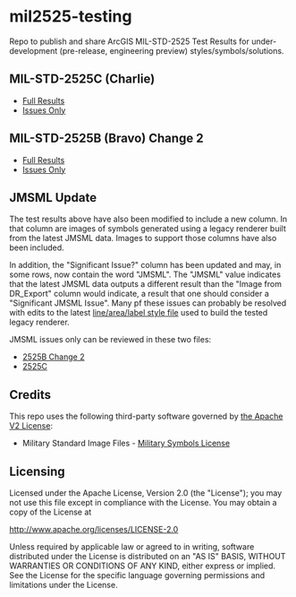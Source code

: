 # mil2525-testing

Repo to publish and share ArcGIS MIL-STD-2525 Test Results for under-development (pre-release, engineering preview) styles/symbols/solutions.

## MIL-STD-2525C (Charlie)

* [Full Results](./mil2525c/Mil2525C-Test-Results.md)
* [Issues Only](./mil2525c/Mil252C-Test-Results-Issues-Only.md)

## MIL-STD-2525B (Bravo) Change 2

* [Full Results](./mil2525bc2/Mil2525Bc2-Test-Results.md)
* [Issues Only](./mil2525bc2/Mil2525Bc2-Test-Results-Issues-Only.md)

## JMSML Update

The test results above have also been modified to include a new column.  In that column are images of symbols generated using a legacy renderer built from the latest JMSML data.  Images to support those columns have also been included.

In addition, the "Significant Issue?" column has been updated and may, in some rows, now contain the word "JMSML".  The "JMSML" value indicates that the latest JMSML data outputs a different result than the "Image from DR_Export" column would indicate, a result that one should consider a "Significant JMSML Issue".  Many pf these issues can probably be resolved with edits to the latest [line/area/label style file](https://github.com/Esri/military-features-data/blob/master/data/mil2525d/core_data/stylxfiles/mil2525d-lines-areas-labels-base-template.stylx) used to build the tested legacy renderer.

JMSML issues only can be reviewed in these two files:

* [2525B Change 2](./mil2525bc2/Mil2525Bc2-Test-Results-JMSML-Issues-Only.md)
* [2525C](./mil2525c/Mil252C-Test-Results-JMSML-Issues-Only.md)
 

## Credits

This repo uses the following third-party software governed by [the Apache V2 License](http://www.apache.org/licenses/LICENSE-2.0):

* Military Standard Image Files - [Military Symbols License](https://github.com/Esri/joint-military-symbology-xml/tree/master/svg#licensing)

## Licensing

Licensed under the Apache License, Version 2.0 (the "License");
you may not use this file except in compliance with the License.
You may obtain a copy of the License at

   http://www.apache.org/licenses/LICENSE-2.0

Unless required by applicable law or agreed to in writing, software
distributed under the License is distributed on an "AS IS" BASIS,
WITHOUT WARRANTIES OR CONDITIONS OF ANY KIND, either express or implied.
See the License for the specific language governing permissions and
limitations under the License.

